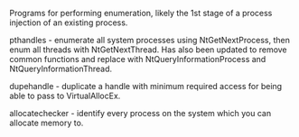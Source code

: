 Programs for performing enumeration, likely the 1st stage of a process injection of an existing process.

pthandles - enumerate all system processes using NtGetNextProcess, then enum all threads with NtGetNextThread. Has also been updated to remove common functions and replace with NtQueryInformationProcess and NtQueryInformationThread. 

dupehandle - duplicate a handle with minimum required access for being able to pass to VirtualAllocEx.

allocatechecker - identify every process on the system which you can allocate memory to.
